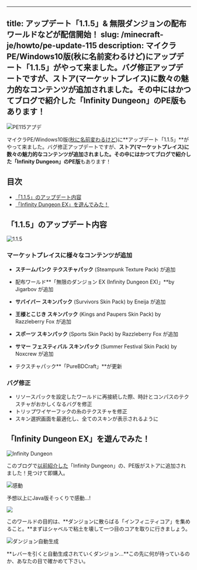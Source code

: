 
---
title: アップデート「1.1.5」& 無限ダンジョンの配布ワールドなどが配信開始！
slug: /minecraft-je/howto/pe-update-115
description: マイクラPE/Windows10版(秋に名前変わるけど)にアップデート「1.1.5」がやって来ました。バグ修正アップデートですが、ストア(マーケットプレイス)に数々の魅力的なコンテンツが追加されました。その中にはかつてブログで紹介した「Infinity Dungeon」のPE版もあります！
---

![PE115アプデ](https://cdn-ak.f.st-hatena.com/images/fotolife/s/sasigume/20210208/20210208124213.png)

マイクラPE/Windows10版([秋に名前変わるけど](https://www.napoan.com/pe-update-12/))に**アップデート「1.1.5」**がやって来ました。バグ修正アップデートですが、**ストア(マーケットプレイス)に数々の魅力的なコンテンツが追加されました。**その中にはかつてブログで紹介した**「Infinity Dungeon」のPE版**もあります！

## 目次

*   [「1.1.5」のアップデート内容](#update)
*   [「Infinity Dungeon EX」を遊んでみた！](#infinitydungeon)

## 「1.1.5」のアップデート内容

![1.1.5](https://cdn-ak.f.st-hatena.com/images/fotolife/s/sasigume/20210208/20210208113704.png)

### マーケットプレイスに様々なコンテンツが追加

*   **スチームパンク テクスチャパック** (Steampunk Texture Pack) が追加
*   配布ワールド**「無限のダンジョン EX (Infinity Dungeon EX)」**by Jigarbov が追加
*   **サバイバー スキンパック** (Survivors Skin Pack) by Eneija が追加
*   **王様とこじき スキンパック** (Kings and Paupers Skin Pack) by Razzleberry Fox が追加
*   **スポーツ スキンパック** (Sports Skin Pack) by Razzleberry Fox が追加
*   **サマー フェスティバル スキンパック** (Summer Festival Skin Pack) by Noxcrew が追加

*   テクスチャパック**「PureBDCraft」**が更新

### バグ修正

*   リソースパックを設定したワールドに再接続した際、時計とコンパスのテクスチャがおかしくなるバグを修正
*   トリップワイヤーフックの糸のテクスチャを修正
*   スキン選択画面を最適化し、全てのスキンが表示されるように

## 「Infinity Dungeon EX」を遊んでみた！

![Infinity Dungeon](https://cdn-ak.f.st-hatena.com/images/fotolife/s/sasigume/20210208/20210208113708.png)

このブログで[以前紹介した](https://www.napoan.com/42953615/#inf)「Infinity Dungeon」の、PE版がストアに追加されました！見つけて即購入。

![感動](https://cdn-ak.f.st-hatena.com/images/fotolife/s/sasigume/20210208/20210208113713.png)

予想以上にJava版そっくりで感動…!

![](https://cdn-ak.f.st-hatena.com/images/fotolife/s/sasigume/20210208/20210208113718.png)

このワールドの目的は、**ダンジョンに散らばる「インフィニティコア」を集めること。**まずはシャベルで粘土を壊して一つ目のコアを取りに行きましょう。

![ダンジョン自動生成](https://cdn-ak.f.st-hatena.com/images/fotolife/s/sasigume/20210208/20210208113721.png)

**レバーを引くと自動生成されていくダンジョン…**この先に何が待っているのか、あなたの目で確かめて下さい。
